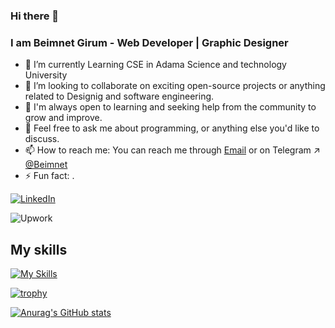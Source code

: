 ### Hi there 👋

<!--
**poricf/poricf** is a ✨ _special_ ✨ repository because its `README.md` (this file) appears on your GitHub profile.


-->
### I am Beimnet Girum -  Web Developer | Graphic Designer
- 🔭 I’m currently Learning CSE in Adama Science and technology University
- 👯  I’m looking to collaborate on exciting open-source projects or anything related to Designig and software engineering.
- 🤔  I'm always open to learning and seeking help from the community to grow and improve.
- 💬 Feel free to ask me about programming, or anything else you'd like to discuss.
- 📫 How to reach me: You can reach me through  [Email](mailto:girumbeimnet74@gamil.com) or on Telegram ↗ [@Beimnet](https://t.me/beq12)
- ⚡ Fun fact: .


[![LinkedIn](https://img.shields.io/badge/LinkedIn-blue?style=for-the-badge&logo=LinkedIn&logoColor=white)](www.linkedin.com/in/beq12)


![Upwork](https://img.shields.io/badge/Upwork-green?style=for-the-badge&logo=Upwork&logoColor=white)
## My skills
[![My Skills](https://skillicons.dev/icons?i=cpp,mysql,py,html,css,javascript,vscode,java)](https://skillicons.dev)

[![trophy](https://github-profile-trophy.vercel.app/?username=BequeenCode&theme=onedark)](https://github.com/poricf/github-profile-trophy)


[![Anurag's GitHub stats](https://github-readme-stats.vercel.app/api?username=BequeenCode&theme=vue-dark)](https://github.com/BequeenCode/github-readme-stats)
